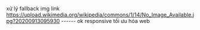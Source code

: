 xử lý fallback img link https://upload.wikimedia.org/wikipedia/commons/1/14/No_Image_Available.jpg?20200913095930 ------ ok
responsive
tối ưu hóa web
